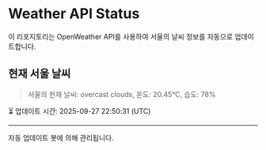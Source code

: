 
# Weather API Status

이 리포지토리는 OpenWeather API를 사용하여 서울의 날씨 정보를 자동으로 업데이트합니다.

## 현재 서울 날씨
> 서울의 현재 날씨: overcast clouds, 온도: 20.45°C, 습도: 78%

⏳ 업데이트 시간: 2025-09-27 22:50:31 (UTC)

---
자동 업데이트 봇에 의해 관리됩니다.
